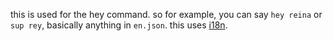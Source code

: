 this is used for the hey command. so for example, you can say `hey reina` or `sup rey`, basically anything in `en.json`. this uses [i18n](https://www.npmjs.com/package/i18n).